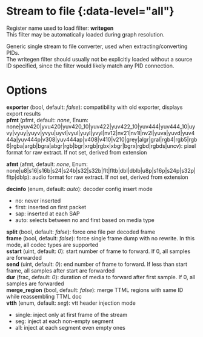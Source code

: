 <!-- automatically generated - do not edit, patch gpac/applications/gpac/gpac.c -->

# Stream to file {:data-level="all"}   
  
Register name used to load filter: __writegen__  
This filter may be automatically loaded during graph resolution.  
  
Generic single stream to file converter, used when extracting/converting PIDs.  
The writegen filter should usually not be explicitly loaded without a source ID specified, since the filter would likely match any PID connection.  
  

# Options    
  
<a id="exporter">__exporter__</a> (bool, default: _false_): compatibility with old exporter, displays export results  
<a id="pfmt">__pfmt__</a> (pfmt, default: _none_, Enum: none|yuv420|yvu420|yuv420_10|yuv422|yuv422_10|yuv444|yuv444_10|uyvy|vyuy|yuyv|yvyu|uyvl|vyul|yuyl|yvyl|nv12|nv21|nv1l|nv2l|yuva|yuvd|yuv444a|yuv444p|v308|yuv444ap|v408|v410|v210|grey|algr|gral|rgb4|rgb5|rgb6|rgba|argb|bgra|abgr|rgb|bgr|xrgb|rgbx|xbgr|bgrx|rgbd|rgbds|uncv): pixel format for raw extract. If not set, derived from extension  
  
<a id="afmt">__afmt__</a> (afmt, default: _none_, Enum: none|u8|s16|s16b|s24|s24b|s32|s32b|flt|fltb|dbl|dblb|u8p|s16p|s24p|s32p|fltp|dblp): audio format for raw extract. If not set, derived from extension  
  
<a id="decinfo">__decinfo__</a> (enum, default: _auto_): decoder config insert mode  

- no: never inserted  
- first: inserted on first packet  
- sap: inserted at each SAP  
- auto: selects between no and first based on media type  
  
<a id="split">__split__</a> (bool, default: _false_): force one file per decoded frame  
<a id="frame">__frame__</a> (bool, default: _false_): force single frame dump with no rewrite. In this mode, all codec types are supported  
<a id="sstart">__sstart__</a> (uint, default: _0_): start number of frame to forward. If 0, all samples are forwarded  
<a id="send">__send__</a> (uint, default: _0_): end number of frame to forward. If less than start frame, all samples after start are forwarded  
<a id="dur">__dur__</a> (frac, default: _0_): duration of media to forward after first sample. If 0, all samples are forwarded  
<a id="merge_region">__merge_region__</a> (bool, default: _false_): merge TTML regions with same ID while reassembling TTML doc  
<a id="vtth">__vtth__</a> (enum, default: _seg_): vtt header injection mode  

- single: inject only at first frame of the stream  
- seg: inject at each non-empty segment  
- all: inject at each segment even empty ones  
  
  
